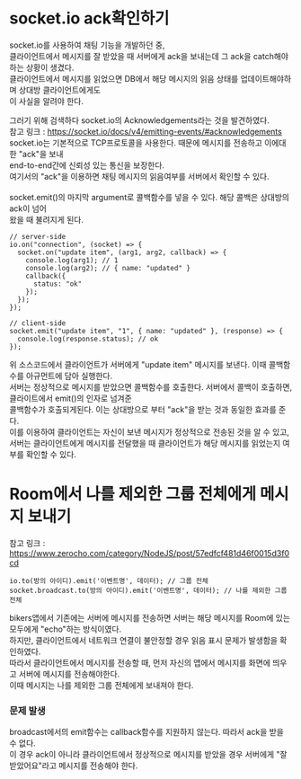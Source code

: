 # socket.io ack확인하기

socket.io를 사용하여 채팅 기능을 개발하던 중,<br>
클라이언트에서 메시지를 잘 받았을 때 서버에게 ack을 보내는데 그 ack을 catch해야 하는 상황이 생겼다.<br>
클라이언트에서 메시지를 읽었으면 DB에서 해당 메시지의 읽음 상태를 업데이트해야하며 상대방 클라이언트에게도<br>
이 사실을 알려야 한다.<br>

그러기 위해 검색하다 socket.io의 Acknowledgements라는 것을 발견하였다.<br>
참고 링크 : https://socket.io/docs/v4/emitting-events/#acknowledgements<br>
socket.io는 기본적으로 TCP프로토콜을 사용한다. 때문에 메시지를 전송하고 이에대한 "ack"을 보내<br>
end-to-end간에 신뢰성 있는 통신을 보장한다.<br>
여기서의 "ack"을 이용하면 채팅 메시지의 읽음여부를 서버에서 확인할 수 있다.<br>
<br>
socket.emit()의 마지막 argument로 콜백함수를 넣을 수 있다. 해당 콜백은 상대방의 ack이 넘어<br>
왔을 때 불려지게 된다.<br>

```
// server-side
io.on("connection", (socket) => {
  socket.on("update item", (arg1, arg2, callback) => {
    console.log(arg1); // 1
    console.log(arg2); // { name: "updated" }
    callback({
      status: "ok"
    });
  });
});

// client-side
socket.emit("update item", "1", { name: "updated" }, (response) => {
  console.log(response.status); // ok
});
```
위 소스코드에서 클라이언트가 서버에게 "update item" 메시지를 보낸다. 이때 콜백함수를 아규먼트에 담아 실행한다.<br>
서버는 정상적으로 메시지를 받았으면 콜백함수를 호출한다. 서버에서 콜백이 호출하면, 클라이트에서 emit()의 인자로 넘겨준<br>
콜백함수가 호출되게된다. 이는 상대방으로 부터 "ack"을 받는 것과 동일한 효과를 준다.<br>
이를 이용하여 클라이언트는 자신이 보낸 메시지가 정상적으로 전송된 것을 알 수 있고,<br>
서버는 클라이언트에게 메시지를 전달했을 때 클라이언트가 해당 메시지를 읽었는지 여부를 확인할 수 있다.

# Room에서 나를 제외한 그룹 전체에게 메시지 보내기
참고 링크 : https://www.zerocho.com/category/NodeJS/post/57edfcf481d46f0015d3f0cd<br>
```
io.to(방의 아이디).emit('이벤트명', 데이터); // 그룹 전체
socket.broadcast.to(방의 아이디).emit('이벤트명', 데이터); // 나를 제외한 그룹 전체
```

bikers앱에서 기존에는 서버에 메시지를 전송하면 서버는 해당 메시지를 Room에 있는 모두에게 "echo"하는 방식이였다.<br>
하지만, 클라이언트에서 네트워크 연결이 불안정할 경우 읽음 표시 문제가 발생함을 확인하였다.<br>
따라서 클라이언트에서 메시지를 전송할 때, 먼저 자신의 앱에서 메시지를 화면에 띄우고 서버에 메시지를 전송해야한다.<br>
이때 메시지는 나를 제외한 그룹 전체에게 보내져야 한다.<br>

### 문제 발생
broadcast에서의 emit함수는 callback함수를 지원하지 않는다. 따라서 ack을 받을 수 없다.<br>
이 경우 ack이 아니라 클라이언트에서 정상적으로 메시지를 받았을 경우 서버에게 "잘 받았어요"라고 메시지를 전송해야 한다.<br>
